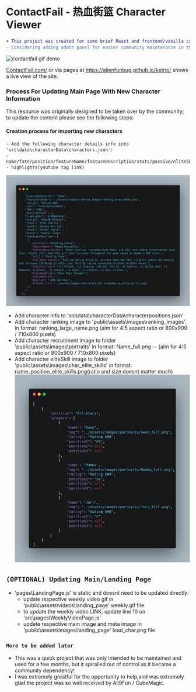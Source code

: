 # ContactFail - 热血街篮 Character Viewer
```diff
+ This project was created for some brief React and frontend/vanilla css practice; the premise is it allows American and Southeast Asian users to view Basketrio Content 3-6 months early, and in reasonably detail without having to login to the game.
- Considering adding admin panel for easier community maintenance in the future.
```
![contactfail gif demo ](contactfail.gif)

<a href="https://contactfail.como">ContactFail.com/</a> or via pages at <a href="https://alienfunbug.github.io/ketrio">https://alienfunbug.github.io/ketrio/</a> shows a live view of the site.

### Process For Updating Main Page With New Character Information
This resource was originally designed to be taken over by the community; to update the content please see the following steps:

#### Creation process for importing new characters
    - Add the following character details info into 'src\data\characterData\characters.json':
    - name/fate/position/featureName/featureDescription/stats/passive/eliteSkill_file_name
    - highlights(youtube tag link)
![JSON char example1 ](json_demo1.png)
    
- Add character info to 'src\data\characterData\characterpositions.json'
- Add character ranking image to 'public\assets\images\ranking_images' in format: ranking_large_name.png (aim for 4:5 aspect ratio or 800x900 / 710x800 pixels)
- Add character recruitment image to folder 'public\assets\images\portraits' in format: Name_full.png -- (aim for 4:5 aspect ratio or 800x900 / 710x800 pixels)
- Add character eliteSkill image to  folder 'public\assets\images\char_elite_skills' in format: name_position_elite_skills.png(ratio and size doesnt matter much)
![JSON char example2 ](json_demo2.png)

## `(OPTIONAL) Updating Main/Landing Page`

- 'pages\LandingPage.js' is static and doesnt need to be updated directly:
    - update respective weekly video gif in 'public\assets\videos\landing_page' weekly.gif file 
    - to update the weekly video LINK, update line 10 on 'src\pages\WeeklyVideoPage.js'
    - update respective main image and meta image in 'public\assets\images\landing_page' lead_char.png file 
    

### `More to be added later`

- This was a quick project that was only intended to be maintained and used for a few months, but it spiralled out of control as it became a community dependency! 
- I was extremely greatful for the opportunity to help,and was extremely glad the project was so well received by All9Fun / CubeMagic.
